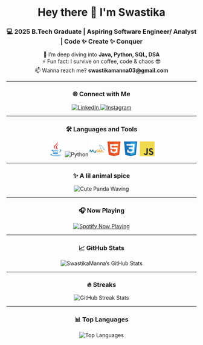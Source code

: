 
<!-- HEADER -->
<h1 align="center">Hey there 👋 I'm Swastika</h1>
<h3 align="center">💻 2025 B.Tech Graduate | Aspiring Software Engineer/ Analyst | Code ✨ Create ✨ Conquer</h3>

<p align="center">
  🌱 I’m deep diving into <strong>Java, Python, SQL, DSA</strong><br>
  ⚡ Fun fact: I survive on coffee, code & chaos 😎<br>
  📫 Wanna reach me? <strong>swastikamanna03@gmail.com</strong>
</p>

---

<!-- SOCIAL LINKS -->
<h3 align="center">🌐 Connect with Me</h3>
<p align="center">
  <a href="https://www.linkedin.com/in/swastika-manna-22b31b281/" target="_blank">
    <img src="https://raw.githubusercontent.com/rahuldkjain/github-profile-readme-generator/master/src/images/icons/Social/linked-in-alt.svg" alt="LinkedIn" width="30" height="30" />
  </a>
  <a href="https://instagram.com/hoomannotfound" target="_blank">
    <img src="https://raw.githubusercontent.com/rahuldkjain/github-profile-readme-generator/master/src/images/icons/Social/instagram.svg" alt="Instagram" width="30" height="30" />
  </a>
</p>

---

<!-- LANGUAGES & TOOLS -->
<h3 align="center">🛠️ Languages and Tools</h3>
<p align="center">
  <img src="https://raw.githubusercontent.com/devicons/devicon/master/icons/java/java-original.svg" alt="Java" width="40" height="40" />
  <img src="https://cdn.jsdelivr.net/gh/devicons/devicon/icons/python/python-original.svg" alt="Python" width="40" height="40" />  
  <img src="https://raw.githubusercontent.com/devicons/devicon/master/icons/mysql/mysql-original-wordmark.svg" alt="MySQL" width="40" height="40" />
  <img src="https://raw.githubusercontent.com/devicons/devicon/master/icons/html5/html5-original.svg" alt="HTML5" width="40" height="40" />
  <img src="https://raw.githubusercontent.com/devicons/devicon/master/icons/css3/css3-original.svg" alt="CSS3" width="40" height="40" />
  <img src="https://raw.githubusercontent.com/devicons/devicon/master/icons/javascript/javascript-original.svg" alt="JavaScript" width="40" height="40" />
</p>

---

<!-- CUTE ANIMAL -->
<h3 align="center">✨ A lil animal spice</h3>
<p align="center">
  <img src="https://cdn.pixabay.com/media/6260/panda-hi-waving-hello-wave-cute.gif" alt="Cute Panda Waving" width="400" />
</p>

---

<!-- NOW PLAYING -->
<h3 align="center">🎧 Now Playing</h3>
<p align="center">
  <a href="https://spotify-github-profile.vercel.app/api/view?uid=your_spotify_uid&cover_image=true&theme=novatorem&show_offline=true&background_color=121212&interchange=true&bar_color=53b14f&bar_color_cover=false" target="_blank">
    <img src="https://spotify-github-profile.vercel.app/api/view?uid=your_spotify_uid&cover_image=true&theme=novatorem&show_offline=true&background_color=121212&interchange=true&bar_color=53b14f&bar_color_cover=false" alt="Spotify Now Playing" />
  </a>
</p>

---

<!-- GITHUB STATS -->
<h3 align="center">📈 GitHub Stats</h3>
<p align="center">
  <img src="https://github-readme-stats.vercel.app/api?username=SwastikaManna&show_icons=true&theme=radical" alt="SwastikaManna’s GitHub Stats" />
</p>

---

<!-- STREAKS -->
<h3 align="center">🔥 Streaks</h3>
<p align="center">
  <img src="https://github-readme-streak-stats.herokuapp.com/?user=SwastikaManna&theme=highcontrast" alt="GitHub Streak Stats" />
</p>

---

<!-- TOP LANGUAGES -->
<h3 align="center">📊 Top Languages</h3>
<p align="center">
  <img src="https://github-readme-stats.vercel.app/api/top-langs/?username=SwastikaManna&layout=compact&theme=tokyonight" alt="Top Languages" />
</p>
